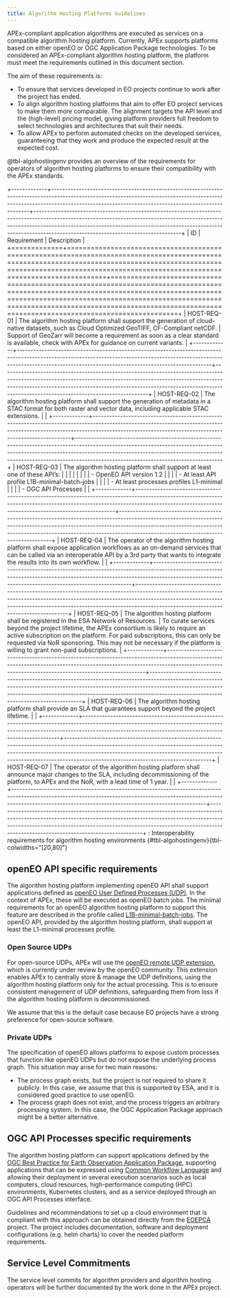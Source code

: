 ```yaml
---
title: Algorithm Hosting Platforms Guidelines
---
```


APEx-compliant application algorithms are executed as services on a compatible algorithm hosting platform. Currently, APEx
supports platforms based on either openEO or OGC Application Package technologies. To be considered an APEx-compliant
algorithm hosting platform, the platform must meet the requirements outlined in this document section.

The aim of these requirements is:

- To ensure that services developed in EO projects continue to work after the project has ended.
- To align algorithm hosting platforms that aim to offer EO project services to make them more comparable. The alignment targets the API level and the (high-level) pricing model, giving platform providers full freedom to select technologies and architectures that suit their needs.
- To allow APEx to perform automated checks on the developed services, guaranteeing that they work and produce the expected result at the expected cost.

@tbl-algohostingenv provides an overview of the requirements for operators of algorithm hosting platforms to ensure their compatibility with the APEx standards.

+-------------+----------------------------------------------------------------------------------------------------------------------------------------------------------------------------------------------------------------------------------+-----------------------------------------------------------------------------------------------------------------------------------------------------------------------------------------------------------------------------------------------------------------------------------------------+
| ID          | Requirement                                                                                                                                                                                                                      | Description                                                                                                                                                                                                                                                                                   |
+=============+==================================================================================================================================================================================================================================+===============================================================================================================================================================================================================================================================================================+
| HOST-REQ-01 | The algorithm hosting platform shall support the generation of cloud-native   datasets, such as Cloud Optimized GeoTIFF, CF-Compliant netCDF.                                                                                    | Support of GeoZarr will become a requirement as soon as a clear standard is available, check with APEx for guidance on current variants.                                                                                                                                                      |
+-------------+----------------------------------------------------------------------------------------------------------------------------------------------------------------------------------------------------------------------------------+-----------------------------------------------------------------------------------------------------------------------------------------------------------------------------------------------------------------------------------------------------------------------------------------------+
| HOST-REQ-02 | The algorithm hosting platform shall support the generation of metadata in a STAC   format for both raster and vector data, including applicable STAC extensions.                                                                |                                                                                                                                                                                                                                                                                               |
+-------------+----------------------------------------------------------------------------------------------------------------------------------------------------------------------------------------------------------------------------------+-----------------------------------------------------------------------------------------------------------------------------------------------------------------------------------------------------------------------------------------------------------------------------------------------+
| HOST-REQ-03 | The algorithm hosting platform shall support at least one of these API’s:                                                                                                                                                        |                                                                                                                                                                                                                                                                                               |
|             |                                                                                                                                                                                                                                  |                                                                                                                                                                                                                                                                                               |
|             | - OpenEO API version 1.2                                                                                                                                                                                                         |                                                                                                                                                                                                                                                                                               |
|             | - At least API profile L1B-minimal-batch-jobs                                                                                                                                                                                    |                                                                                                                                                                                                                                                                                               |
|             | - At least processes profiles L1-minimal                                                                                                                                                                                         |                                                                                                                                                                                                                                                                                               |
|             | - OGC API Processes                                                                                                                                                                                                              |                                                                                                                                                                                                                                                                                               |
+-------------+----------------------------------------------------------------------------------------------------------------------------------------------------------------------------------------------------------------------------------+-----------------------------------------------------------------------------------------------------------------------------------------------------------------------------------------------------------------------------------------------------------------------------------------------+
| HOST-REQ-04 | The operator of the algorithm hosting platform shall expose application workflows as an on-demand services that can be called via an interoperable API by a 3rd party that wants to integrate the results into its own workflow. |                                                                                                                                                                                                                                                                                               |
+-------------+----------------------------------------------------------------------------------------------------------------------------------------------------------------------------------------------------------------------------------+-----------------------------------------------------------------------------------------------------------------------------------------------------------------------------------------------------------------------------------------------------------------------------------------------+
| HOST-REQ-05 | The algorithm hosting platform shall be registered in the ESA Network of Resources.                                                                                                                                              | To curate services beyond the project lifetime, the APEx consortium is likely to require an active subscription on the platform. For paid subscriptions, this can only be requested via NoR sponsoring. This may not be necessary if the platform is willing to grant non-paid subscriptions. |
+-------------+----------------------------------------------------------------------------------------------------------------------------------------------------------------------------------------------------------------------------------+-----------------------------------------------------------------------------------------------------------------------------------------------------------------------------------------------------------------------------------------------------------------------------------------------+
| HOST-REQ-06 | The algorithm hosting platform shall provide an SLA that guarantees support beyond the project lifetime.                                                                                                                         |                                                                                                                                                                                                                                                                                               |
+-------------+----------------------------------------------------------------------------------------------------------------------------------------------------------------------------------------------------------------------------------+-----------------------------------------------------------------------------------------------------------------------------------------------------------------------------------------------------------------------------------------------------------------------------------------------+
| HOST-REQ-07 | The operator of the algorithm hosting platform shall announce major changes to the SLA, including decommissioning of the platform, to APEx and the NoR, with a lead time of 1 year.                                              |                                                                                                                                                                                                                                                                                               |
+-------------+----------------------------------------------------------------------------------------------------------------------------------------------------------------------------------------------------------------------------------+-----------------------------------------------------------------------------------------------------------------------------------------------------------------------------------------------------------------------------------------------------------------------------------------------+
: Interoperability requirements for algorithm hosting environments {#tbl-algohostingenv}{tbl-colwidths="[20,80]"}


## openEO API specific requirements

The algorithm hosting platform implementing openEO API shall support applications defined as
[openEO User Defined Processes (UDP)](https://api.openeo.org/#tag/User-Defined-Processes). In the context of APEx, these
will be executed as openEO batch jobs. The minimal requirements for an openEO algorithm hosting platform to support this
feature are described in the profile called
[L1B-minimal-batch-jobs](https://openeo.org/documentation/1.0/developers/profiles/api.html#l1b-minimal-batch-jobs). The
openEO API, provided by the algorithm hosting platform, shall support at least the L1-minimal processes profile.

### Open Source UDPs

For open-source UDPs, APEx will use the
[openEO remote UDP extension](https://github.com/Open-EO/openeo-api/tree/draft/extensions/remote-process-definition),
which is currently under review by the openEO community. This extension enables APEx to centrally store & manage the UDP
definitions, using the algorithm hosting platform only for the actual processing. This is to ensure consistent management
of UDP definitions, safeguarding them from loss if the algorithm hosting platform is decommissioned.

We assume that this is the default case because EO projects have a strong preference for open-source software.

### Private UDPs

The specification of openEO allows platforms to expose custom processes that function like openEO UDPs but do not expose
the underlying process graph. This situation may arise for two main reasons:

- The process graph exists, but the project is not required to share it publicly. In this case, we assume that this is
  supported by ESA, and it is considered good practice to use openEO.
- The process graph does not exist, and the process triggers an arbitrary processing system. In this case, the OGC
  Application Package approach might be a better alternative.



## OGC API Processes specific requirements

The algorithm hosting platform can support applications defined by the
[OGC Best Practice for Earth Observation Application Package](https://docs.ogc.org/bp/20-089r1.html), supporting
applications that can be expressed using [Common Workflow Language](https://www.commonwl.org/) and allowing their
deployment in several execution scenarios such as local computers, cloud resources, high-performance computing (HPC)
environments, Kubernetes clusters, and as a service deployed through an OGC API Processes interface.

Guidelines and recommendations to set up a cloud environment that is compliant with this approach can be obtained directly
from the [EOEPCA](https://eoepca.org) project. The project includes documentation, software and deployment configurations
(e.g. helm charts) to cover the needed platform requirements.

## Service Level Commitments
The service level commits for algorithm providers and algorithm hosting operators will be further documented by the work
done in the APEx project.
